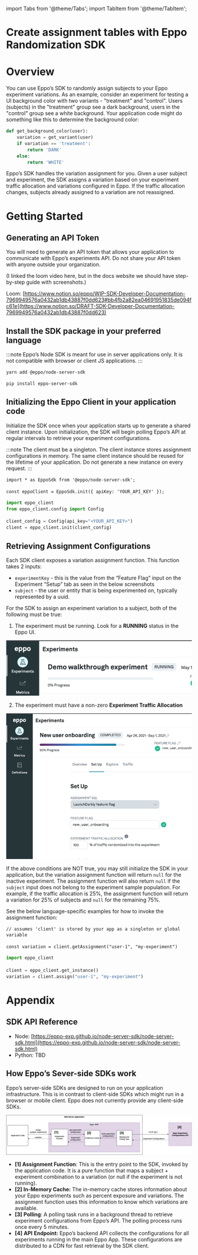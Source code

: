 import Tabs from '@theme/Tabs';
import TabItem from '@theme/TabItem';

# Create assignment tables with Eppo Randomization SDK

# Overview

You can use Eppo’s SDK to randomly assign subjects to your Eppo experiment variations. As an example, consider an experiment for testing a UI background color with two variants - "treatment" and "control". Users (subjects) in the "treatment" group see a dark background, users in the "control" group see a white background. Your application code might do something like this to determine the background color:

```python
def get_background_color(user):
	variation = get_variant(user)
	if variation == 'treatment':
		return 'DARK'
	else:
		return 'WHITE'
```

Eppo’s SDK handles the variation assignment for you. Given a user subject and experiment, the SDK assigns a variation based on your experiment traffic allocation and variations configured in Eppo. If the traffic allocation changes, subjects already assigned to a variation are not reassigned.

# Getting Started

## Generating an API Token

You will need to generate an API token that allows your application to communicate with Eppo’s experiments API. Do not share your API token with anyone outside your organization.

(I linked the loom video here, but in the docs website we should have step-by-step guide with screenshots.)

Loom: [https://www.notion.so/eppo/WIP-SDK-Developer-Documentation-7969949576a0432ab1db43887f0dd623#bb4fb2a82ea04691951835de094fc61e](https://www.notion.so/DRAFT-SDK-Developer-Documentation-7969949576a0432ab1db43887f0dd623)

## Install the SDK package in your preferred language

:::note
Eppo’s Node SDK is meant for use in server applications only. It is not compatible with browser or client JS applications.
:::

<Tabs>
<TabItem value="node" label="Node">

```bash
yarn add @eppo/node-server-sdk
```

</TabItem>
<TabItem value="python" label="Python">

```bash
pip install eppo-server-sdk
```
</TabItem>
</Tabs>


## Initializing the Eppo Client in your application code

Initialize the SDK once when your application starts up to generate a shared client instance. Upon initialization, the SDK will begin polling Eppo’s API at regular intervals to retrieve your experiment configurations.

:::note
The client must be a singleton. The client instance stores assignment configurations in memory. The same client instance should be reused for the lifetime of your application. Do not generate a new instance on every request.
:::

<Tabs>
<TabItem value="node" label="Node">

```tsx
import * as EppoSdk from '@eppo/node-server-sdk';

const eppoClient = EppoSdk.init({ apiKey: 'YOUR_API_KEY' });
```

</TabItem>
<TabItem value="python" label="Python">

```python
import eppo_client
from eppo_client.config import Config

client_config = Config(api_key="<YOUR_API_KEY>")
client = eppo_client.init(client_config)
```

</TabItem>
</Tabs>


## Retrieving Assignment Configurations

Each SDK client exposes a variation assignment function. This function takes 2 inputs:

- `experimentKey` - this is the value from the “Feature Flag” input on the Experiment “Setup” tab as seen in the below screenshots
- `subject` - the user or entity that is being experimented on, typically represented by a uuid.

For the SDK to assign an experiment variation to a subject, both of the following must be true:

1. The experiment must be running. Look for a **RUNNING** status in the Eppo UI.

![Screen Shot 2022-05-04 at 4.54.56 PM.png](../../../static/img/connecting-data/Screen_Shot_2022-05-04_at_4.54.56_PM.png)

2. The experiment must have a non-zero **Experiment Traffic Allocation**

![Screen Shot 2022-05-04 at 4.51.42 PM.png](../../../static/img/connecting-data/Screen_Shot_2022-05-04_at_4.51.42_PM.png)

If the above conditions are NOT true, you may still initialize the SDK in your application, but the variation assignment function will return `null` for the inactive experiment. The assignment function will also return `null` if the `subject` input does not belong to the experiment sample population. For example, if the traffic allocation is 25%, the assignment function will return a variation for 25% of subjects and `null` for the remaining 75%.

See the below language-specific examples for how to invoke the assignment function:

<Tabs>
<TabItem value="node" label="Node">


```tsx
// assumes 'client' is stored by your app as a singleton or global variable

const variation = client.getAssignment("user-1", "my-experiment")
```

</TabItem>
<TabItem value="python" label="Python">

```python
import eppo_client

client = eppo_client.get_instance()
variation = client.assign("user-1", "my-experiment")
```

</TabItem>
</Tabs>


# Appendix

## SDK API Reference

- Node: [https://eppo-exp.github.io/node-server-sdk/node-server-sdk.html](https://eppo-exp.github.io/node-server-sdk/node-server-sdk.html)
- Python: TBD

## How Eppo’s Sever-side SDKs work

Eppo’s server-side SDKs are designed to run on your application infrastructure. This is in contrast to client-side SDKs which might run in a browser or mobile client. Eppo does not currently provide any client-side SDKs.

![ServerSideSdk.drawio.png](../../../static/img/connecting-data/ServerSideSdk.drawio.png)

- **[1] Assignment Function**: This is the entry point to the SDK, invoked by the application code. It is a pure function that maps a subject + experiment combination to a variation (or null if the experiment is not running).
- **[2]** **In-Memory Cache:** The in-memory cache stores information about your Eppo experiments such as percent exposure and variations. The assignment function uses this information to know which variations are available.
- **[3]** **Polling**: A polling task runs in a background thread to retrieve experiment configurations from Eppo’s API. The polling process runs once every 5 minutes.
- **[4]** **API** **Endpoint:** Eppo’s backend API collects the configurations for all experiments running in the main Eppo App. These configurations are distributed to a CDN for fast retrieval by the SDK client.